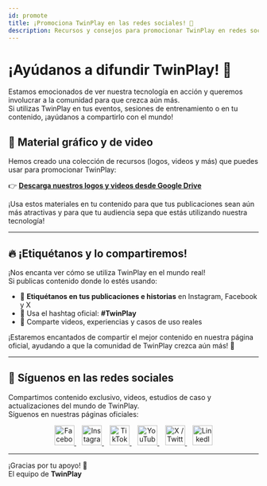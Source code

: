 ```yaml
---
id: promote
title: ¡Promociona TwinPlay en las redes sociales! 🚀
description: Recursos y consejos para promocionar TwinPlay en redes sociales.
---
```


# ¡Ayúdanos a difundir TwinPlay! 📢

Estamos emocionados de ver nuestra tecnología en acción y queremos involucrar a la comunidad para que crezca aún más.  
Si utilizas TwinPlay en tus eventos, sesiones de entrenamiento o en tu contenido, ¡ayúdanos a compartirlo con el mundo!

## 📂 **Material gráfico y de video**

Hemos creado una colección de recursos (logos, videos y más) que puedes usar para promocionar TwinPlay:

👉 **[Descarga nuestros logos y videos desde Google Drive](https://drive.google.com/drive/folders/1ppG1t1VJBevf9wnFABH_75FO9ue9KoPR?usp=drive_link)**

¡Usa estos materiales en tu contenido para que tus publicaciones sean aún más atractivas y para que tu audiencia sepa que estás utilizando nuestra tecnología!

---

## 🔥 **¡Etiquétanos y lo compartiremos!**

¡Nos encanta ver cómo se utiliza TwinPlay en el mundo real!  
Si publicas contenido donde lo estés usando:

- 📲 **Etiquétanos en tus publicaciones e historias** en Instagram, Facebook y X
- 🏀 Usa el hashtag oficial: **#TwinPlay**
- 🎥 Comparte videos, experiencias y casos de uso reales

¡Estaremos encantados de compartir el mejor contenido en nuestra página oficial, ayudando a que la comunidad de TwinPlay crezca aún más! 🚀

---

## 📱 Síguenos en las redes sociales

Compartimos contenido exclusivo, videos, estudios de caso y actualizaciones del mundo de TwinPlay.  
Síguenos en nuestras páginas oficiales:

<p align="center">
  <a href="https://www.facebook.com/TwinPlayAI" target="_blank">
    <img src="https://upload.wikimedia.org/wikipedia/commons/5/51/Facebook_f_logo_%282019%29.svg" width="40" alt="Facebook"/>
  </a>
  &nbsp;&nbsp;
  <a href="https://www.instagram.com/twinplay.ai" target="_blank">
    <img src="https://upload.wikimedia.org/wikipedia/commons/a/a5/Instagram_icon.png" width="40" alt="Instagram"/>
  </a>
  &nbsp;&nbsp;
  <a href="https://www.tiktok.com/@twinplay.ai" target="_blank">
    <img src="https://upload.wikimedia.org/wikipedia/commons/3/34/Ionicons_logo-tiktok.svg" width="40" alt="TikTok"/>
  </a>
  &nbsp;&nbsp;
  <a href="https://www.youtube.com/@TwinPlay-ai" target="_blank">
    <img src="https://upload.wikimedia.org/wikipedia/commons/e/ef/Youtube_logo.png" width="40" alt="YouTube"/>
  </a>
  &nbsp;&nbsp;
  <a href="https://x.com/TwinPlayAI" target="_blank">
    <img src="https://upload.wikimedia.org/wikipedia/commons/c/ce/X_logo_2023.svg" width="40" alt="X / Twitter"/>
  </a>
  &nbsp;&nbsp;
  <a href="https://www.linkedin.com/company/twinplay-ai" target="_blank">
    <img src="https://upload.wikimedia.org/wikipedia/commons/c/ca/LinkedIn_logo_initials.png" width="40" alt="LinkedIn"/>
  </a>
</p>

---

¡Gracias por tu apoyo! 💙  
El equipo de **TwinPlay**
